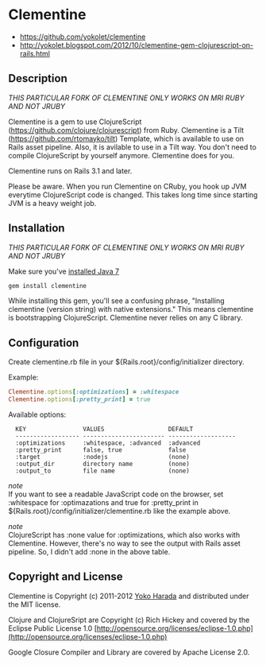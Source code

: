 Clementine
====

* https://github.com/yokolet/clementine
* http://yokolet.blogspot.com/2012/10/clementine-gem-clojurescript-on-rails.html

Description
-----------

*THIS PARTICULAR FORK OF CLEMENTINE ONLY WORKS ON MRI RUBY AND NOT JRUBY*

Clementine is a gem to use ClojureScript (https://github.com/clojure/clojurescript) from Ruby.
Clementine is a Tilt (https://github.com/rtomayko/tilt) Template, which is available to use
on Rails asset pipeline. Also, it is avilable to use in a Tilt way.
You don't need to compile ClojureScript by yourself anymore. Clementine does for you.

Clementine runs on Rails 3.1 and later.

Please be aware. When you run Clementine on CRuby, you hook up JVM everytime ClojureScript code is changed.
This takes long time since starting JVM is a heavy weight job.

Installation
-----------

*THIS PARTICULAR FORK OF CLEMENTINE ONLY WORKS ON MRI RUBY AND NOT JRUBY*

Make sure you've [installed Java 7](http://www.oracle.com/technetwork/java/javase/downloads/jdk7-downloads-1880260.html)

```ruby
gem install clementine
```

While installing this gem, you'll see a confusing phrase, "Installing clementine (version string) with native extensions."
This means clementine is bootstrapping ClojureScript. Clementine never relies on any C library.

Configuration
-----------

Create clementine.rb file in your ${Rails.root}/config/initializer directory.

Example:

```ruby
Clementine.options[:optimizations] = :whitespace
Clementine.options[:pretty_print] = true
```

Available options:

```
  KEY                VALUES                  DEFAULT
  ------------------ ----------------------- -------------------
  :optimizations     :whitespace, :advanced  :advanced
  :pretty_print      false, true             false
  :target            :nodejs                 (none)
  :output_dir        directory name          (none)
  :output_to         file name               (none)
```

*note*<br/>
If you want to see a readable JavaScript code on the browser,
set :whitespace for :optimazations and true for :pretty_print in
${Rails.root}/config/initializer/clementine.rb like the example above.

*note*<br/>
ClojureScript has :none value for :optimizations, which also works with Clementine.
However, there's no way to see the output with Rails asset pipeline.
So, I didn't add :none in the above table.

Copyright and License
-----------
Clementine is Copyright (c) 2011-2012 [Yoko Harada](https://github.com/yokolet) and
distributed under the MIT license.

Clojure and ClojureSript are Copyright (c) Rich Hickey and covered by the Eclipse
Public License 1.0 [http://opensource.org/licenses/eclipse-1.0.php](http://opensource.org/licenses/eclipse-1.0.php)

Google Closure Compiler and Library are covered by Apache License 2.0.
